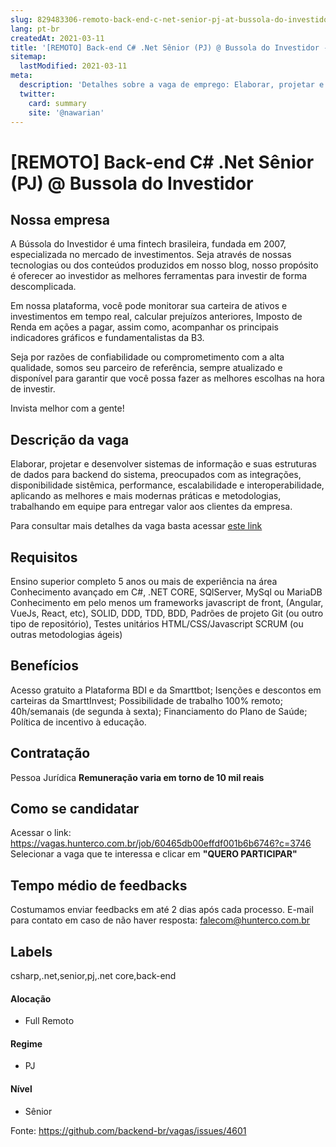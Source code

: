 ```yaml
---
slug: 829483306-remoto-back-end-c-net-senior-pj-at-bussola-do-investidor
lang: pt-br
createdAt: 2021-03-11
title: '[REMOTO] Back-end C# .Net Sênior (PJ) @ Bussola do Investidor - Vaga de Emprego'
sitemap:
  lastModified: 2021-03-11
meta:
  description: 'Detalhes sobre a vaga de emprego: Elaborar, projetar e desenvolver sistemas de informação e suas estruturas de dados para backend do sistema, preocupados com as integrações, disponibilidade sistêmica, performance, escalabilidade e interoperabilidade, aplicando as melhores e mais modernas práticas e metodologias, trabalhando em equipe para entregar valor aos clientes da empresa. Para consultar mais detalhes da vaga basta acessar [este link](https://vagas.hunterco.com.br/job/60465db00effdf001b6b6746?c=3746)'
  twitter:
    card: summary
    site: '@nawarian'
---
```


# [REMOTO] Back-end C# .Net Sênior (PJ) @ Bussola do Investidor

## Nossa empresa

A Bússola do Investidor é uma fintech brasileira, fundada em 2007, especializada no mercado de investimentos. Seja através de nossas tecnologias ou dos conteúdos produzidos em nosso blog, nosso propósito é oferecer ao investidor as melhores ferramentas para investir de forma descomplicada.

Em nossa plataforma, você pode monitorar sua carteira de ativos e investimentos em tempo real, calcular prejuízos anteriores, Imposto de Renda em ações a pagar, assim como, acompanhar os principais indicadores gráficos e fundamentalistas da B3.

Seja por razões de confiabilidade ou comprometimento com a alta qualidade, somos seu parceiro de referência, sempre atualizado e disponível para garantir que você possa fazer as melhores escolhas na hora de investir.

Invista melhor com a gente!

## Descrição da vaga

Elaborar, projetar e desenvolver sistemas de informação e suas estruturas de dados para backend do sistema, preocupados com as integrações, disponibilidade sistêmica, performance, escalabilidade e interoperabilidade, aplicando as melhores e mais modernas práticas e metodologias, trabalhando em equipe para entregar valor aos clientes da empresa.

Para consultar mais detalhes da vaga basta acessar [este link](https://vagas.hunterco.com.br/job/60465db00effdf001b6b6746?c=3746)

## Requisitos

Ensino superior completo
5 anos ou mais de experiência na área
Conhecimento avançado em C#, .NET CORE, SQlServer, MySql ou MariaDB
Conhecimento em pelo menos um frameworks javascript de front, (Angular, VueJs, React, etc),
SOLID, DDD, TDD, BDD,
Padrões de projeto
Git (ou outro tipo de repositório),
Testes unitários
HTML/CSS/Javascript
SCRUM (ou outras metodologias ágeis)

## Benefícios

Acesso gratuito a Plataforma BDI e da Smarttbot;
Isenções e descontos em carteiras da SmarttInvest;
Possibilidade de trabalho 100% remoto;
40h/semanais (de segunda à sexta);
Financiamento do Plano de Saúde;
Política de incentivo à educação.

## Contratação

Pessoa Jurídica
**Remuneração varia em torno de 10 mil reais**

## Como se candidatar

Acessar o link: https://vagas.hunterco.com.br/job/60465db00effdf001b6b6746?c=3746
Selecionar a vaga que te interessa e clicar em **"QUERO PARTICIPAR"**

## Tempo médio de feedbacks

Costumamos enviar feedbacks em até 2 dias após cada processo.
E-mail para contato em caso de não haver resposta: falecom@hunterco.com.br

## Labels
csharp,.net,senior,pj,.net core,back-end

#### Alocação
- Full Remoto

#### Regime
- PJ

#### Nível
- Sênior

Fonte: https://github.com/backend-br/vagas/issues/4601